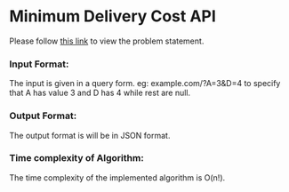 # Minimum Delivery Cost API
Please follow [this link](https://github.com/vjvjain0/Minimum-Delivery-Cost-API/blob/master/TWF%20Assessment%20Task.pdf) to view the problem statement.

### Input Format:
The input is given in a query form. eg: example.com/?A=3&D=4 to specify that A has value 3 and D has 4 while rest are null.

### Output Format:
The output format is will be in JSON format.

### Time complexity of Algorithm:
The time complexity of the implemented algorithm is O(n!).
